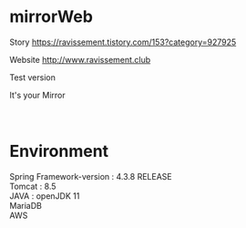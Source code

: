 # mirrorWeb


Story
https://ravissement.tistory.com/153?category=927925


Website
http://www.ravissement.club


Test version


It's your Mirror<br>
<br>
<br>





# Environment
Spring Framework-version : 4.3.8 RELEASE <br>
Tomcat : 8.5 <br>
JAVA : openJDK 11 <br>
MariaDB <br>
AWS <br>
